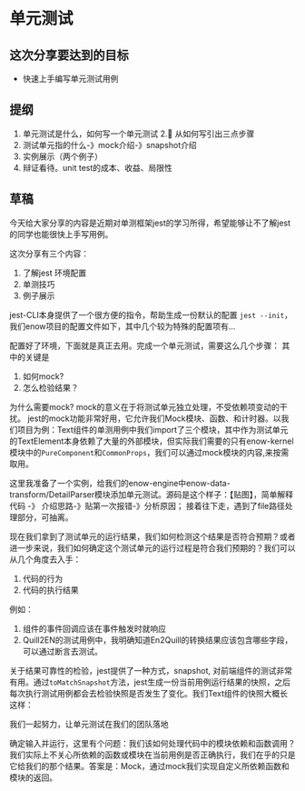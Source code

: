 # 单元测试

## 这次分享要达到的目标

- 快速上手编写单元测试用例

## 提纲

1. 单元测试是什么，如何写一个单元测试
2. 从如何写引出三点步骤
3. 测试单元指的什么-》mock介绍-》snapshot介绍
4. 实例展示（两个例子）
5. 辩证看待。unit test的成本、收益、局限性

## 草稿

今天给大家分享的内容是近期对单测框架jest的学习所得，希望能够让不了解jest的同学也能很快上手写用例。

这次分享有三个内容：

1. 了解jest 环境配置
2. 单测技巧
3. 例子展示

jest-CLI本身提供了一个很方便的指令，帮助生成一份默认的配置 `jest --init`，我们enow项目的配置文件如下，其中几个较为特殊的配置项有...

配置好了环境，下面就是真正去用。完成一个单元测试，需要这么几个步骤：
其中的关键是

1. 如何mock?
2. 怎么检验结果？

为什么需要mock?
mock的意义在于将测试单元独立处理，不受依赖项变动的干扰。
jest的mock功能非常好用，它允许我们Mock模块、函数、和计时器。以我们项目为例：Text组件的单测用例中我们import了三个模块，其中作为测试单元的TextElement本身依赖了大量的外部模块，但实际我们需要的只有enow-kernel模块中的`PureComponent`和`CommonProps`，我们可以通过mock模块的内容,来按需取用。

这里我准备了一个实例，给我们的enow-engine中enow-data-transform/DetailParser模块添加单元测试。源码是这个样子：【贴图】，简单解释代码 -》 介绍思路-》贴第一次报错-》分析原因； 接着往下走，遇到了file路径处理部分，可抽离。

现在我们拿到了测试单元的运行结果，我们如何检测这个结果是否符合预期？或者进一步来说，我们如何确定这个测试单元的运行过程是符合我们预期的？我们可以从几个角度去入手：

1. 代码的行为
2. 代码的执行结果

例如：

1. 组件的事件回调应该在事件触发时就响应
2. Quill2EN的测试用例中，我明确知道En2Quill的转换结果应该包含哪些字段，可以通过断言去测试。

关于结果可靠性的检验，jest提供了一种方式，snapshot, 对前端组件的测试非常有用。通过`toMatchSnapshot`方法，jest生成一份当前用例运行结果的快照，之后每次执行测试用例都会去检验快照是否发生了变化。我们Text组件的快照大概长这样：

我们一起努力，让单元测试在我们的团队落地

确定输入并运行，这里有个问题：我们该如何处理代码中的模块依赖和函数调用？我们实际上不关心所依赖的函数或模块在当前用例是否正确执行，我们在乎的只是它给我们的那个结果。答案是：Mock，通过mock我们实现自定义所依赖函数和模块的返回。
